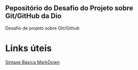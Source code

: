 ## Pepositório do Desafio do Projeto sobre Git/GitHub da Dio
Desafio de projeto sobre GIt/Github
# Links úteis

[Sintaxe Básica MarkDown](https://www.markdownguide.org/basic-syntax/)
